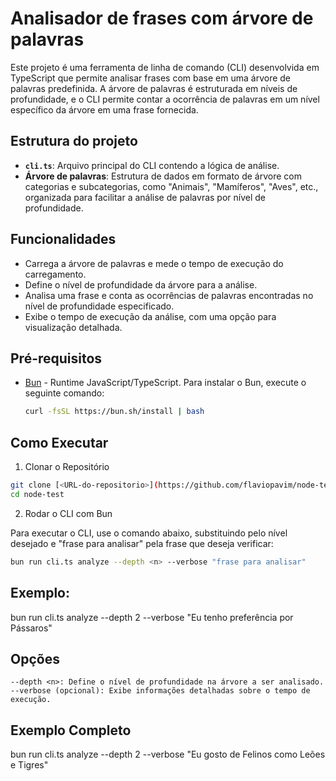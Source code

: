 # Analisador de frases com árvore de palavras

Este projeto é uma ferramenta de linha de comando (CLI) desenvolvida em TypeScript que permite analisar frases com base em uma árvore de palavras predefinida. A árvore de palavras é estruturada em níveis de profundidade, e o CLI permite contar a ocorrência de palavras em um nível específico da árvore em uma frase fornecida.

## Estrutura do projeto

- **`cli.ts`**: Arquivo principal do CLI contendo a lógica de análise.
- **Árvore de palavras**: Estrutura de dados em formato de árvore com categorias e subcategorias, como "Animais", "Mamíferos", "Aves", etc., organizada para facilitar a análise de palavras por nível de profundidade.

## Funcionalidades

- Carrega a árvore de palavras e mede o tempo de execução do carregamento.
- Define o nível de profundidade da árvore para a análise.
- Analisa uma frase e conta as ocorrências de palavras encontradas no nível de profundidade especificado.
- Exibe o tempo de execução da análise, com uma opção para visualização detalhada.

## Pré-requisitos

- [Bun](https://bun.sh/) - Runtime JavaScript/TypeScript. Para instalar o Bun, execute o seguinte comando:

  ```bash
  curl -fsSL https://bun.sh/install | bash

## Como Executar

1. Clonar o Repositório

  ```bash  
  git clone [<URL-do-repositorio>](https://github.com/flaviopavim/node-test.git)
  cd node-test
  ```

2. Rodar o CLI com Bun

Para executar o CLI, use o comando abaixo, substituindo <n> pelo nível desejado e "frase para analisar" pela frase que deseja verificar:

  ```bash
  bun run cli.ts analyze --depth <n> --verbose "frase para analisar"
  ```

## Exemplo:

  bun run cli.ts analyze --depth 2 --verbose "Eu tenho preferência por Pássaros"

## Opções

    --depth <n>: Define o nível de profundidade na árvore a ser analisado.
    --verbose (opcional): Exibe informações detalhadas sobre o tempo de execução.

## Exemplo Completo

  bun run cli.ts analyze --depth 2 --verbose "Eu gosto de Felinos como Leões e Tigres"